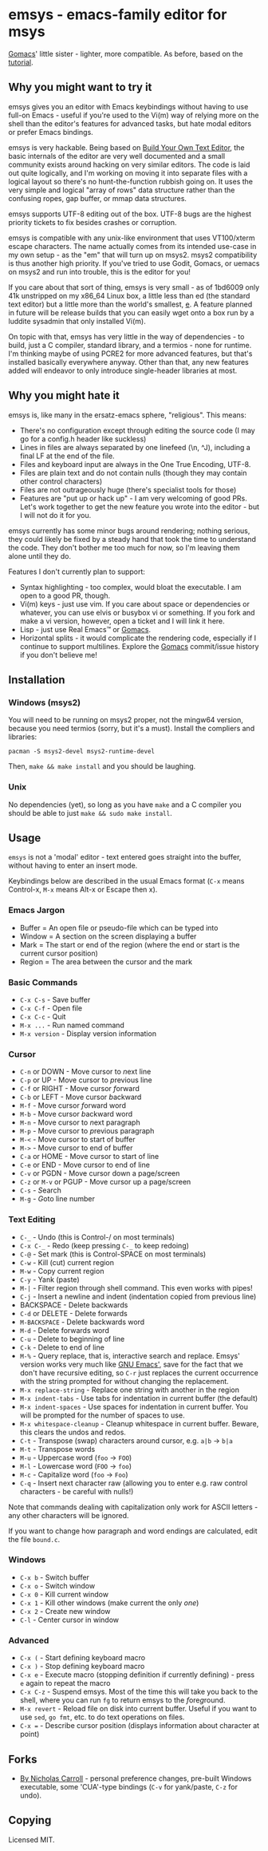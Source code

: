 # emsys - emacs-family editor for msys

[Gomacs][gomacs]' little sister - lighter, more compatible. As before, based
on the [tutorial][tutorial].

## Why you might want to try it

emsys gives you an editor with Emacs keybindings without having to use full-on
Emacs - useful if you're used to the Vi(m) way of relying more on the shell than
the editor's features for advanced tasks, but hate modal editors or prefer Emacs
bindings.

emsys is very hackable. Being based on [Build Your Own Text Editor][tutorial],
the basic internals of the editor are very well documented and a small community
exists around hacking on very similar editors. The code is laid out quite
logically, and I'm working on moving it into separate files with a logical
layout so there's no hunt-the-function rubbish going on. It uses the very simple
and logical "array of rows" data structure rather than the confusing ropes, gap
buffer, or mmap data structures.

emsys supports UTF-8 editing out of the box. UTF-8 bugs are the highest priority
tickets to fix besides crashes or corruption.

emsys is compatible with any unix-like environment that uses VT100/xterm escape
characters. The name actually comes from its intended use-case in my own setup -
as the "em" that will turn up on msys2. msys2 compatibility is thus another high
priority. If you've tried to use Godit, Gomacs, or uemacs on msys2 and run into
trouble, this is the editor for you!

If you care about that sort of thing, emsys is very small - as of 1bd6009 only
41k unstripped on my x86_64 Linux box, a little less than ed (the standard text
editor) but a little more than the world's smallest,
[e](https://github.com/japanoise/e).  A feature planned in future will be
release builds that you can easily wget onto a box run by a luddite sysadmin
that only installed Vi(m).

On topic with that, emsys has very little in the way of dependencies - to build,
just a C compiler, standard library, and a termios - none for runtime. I'm
thinking maybe of using PCRE2 for more advanced features, but that's installed
basically everywhere anyway. Other than that, any new features added will
endeavor to only introduce single-header libraries at most.

## Why you might hate it

emsys is, like many in the ersatz-emacs sphere, "religious". This means:

* There's no configuration except through editing the source code (I may go for
  a config.h header like suckless)
* Lines in files are always separated by one linefeed (\n, ^J), including a
  final LF at the end of the file.
* Files and keyboard input are always in the One True Encoding, UTF-8.
* Files are plain text and do not contain nulls (though they may contain other
  control characters)
* Files are not outrageously huge (there's specialist tools for those)
* Features are "put up or hack up" - I am very welcoming of good PRs. Let's work
  together to get the new feature you wrote into the editor - but I will not do
  it for you.
  
emsys currently has some minor bugs around rendering; nothing serious, they
could likely be fixed by a steady hand that took the time to understand the
code. They don't bother me too much for now, so I'm leaving them alone until
they do.

Features I don't currently plan to support:

- Syntax highlighting - too complex, would bloat the executable. I am open to a
  good PR, though.
- Vi(m) keys - just use vim. If you care about space or dependencies or
  whatever, you can use elvis or busybox vi or something. If you fork and make a
  vi version, however, open a ticket and I will link it here.
- Lisp - just use Real Emacs™ or [Gomacs][gomacs].
- Horizontal splits - it would complicate the rendering code, especially if I
  continue to support multilines. Explore the [Gomacs][gomacs] commit/issue
  history if you don't believe me!

## Installation

### Windows (msys2)

You will need to be running on msys2 proper, not the mingw64 version, because
you need termios (sorry, but it's a must). Install the compliers and libraries:

    pacman -S msys2-devel msys2-runtime-devel
    
Then, `make && make install` and you should be laughing.

### Unix

No dependencies (yet), so long as you have `make` and a C compiler you should
be able to just `make && sudo make install`.

[gomacs]: https://github.com/japanoise/gomacs
[tutorial]: https://viewsourcecode.org/snaptoken/kilo/index.html

## Usage

`emsys` is not a 'modal' editor - text entered goes straight into the buffer,
without having to enter an insert mode.

Keybindings below are described in the usual Emacs format (`C-x` means
Control-x, `M-x` means Alt-x or Escape then x).

### Emacs Jargon

* Buffer = An open file or pseudo-file which can be typed into
* Window = A section on the screen displaying a buffer
* Mark = The start or end of the region (where the end or start is the
  current cursor position)
* Region = The area between the cursor and the mark

### Basic Commands

* `C-x C-s` - Save buffer
* `C-x C-f` - Open file
* `C-x C-c` - Quit
* `M-x ...` - Run named command
* `M-x version` - Display version information

### Cursor

* `C-n` or DOWN - Move cursor to *n*ext line
* `C-p` or UP - Move cursor to *p*revious line
* `C-f` or RIGHT - Move cursor *f*orward
* `C-b` or LEFT - Move cursor *b*ackward
* `M-f` - Move cursor *f*orward word
* `M-b` - Move cursor *b*ackward word
* `M-n` - Move cursor to *n*ext paragraph
* `M-p` - Move cursor to *p*revious paragraph
* `M-<` - Move cursor to start of buffer
* `M->` - Move cursor to end of buffer
* `C-a` or HOME - Move cursor to start of line
* `C-e` or END - Move cursor to end of line
* `C-v` or PGDN - Move cursor down a page/screen
* `C-z` or `M-v` or PGUP - Move cursor up a page/screen
* `C-s` - *S*earch
* `M-g` - *G*oto line number

### Text Editing

* `C-_` - Undo (this is Control-/ on most terminals)
*  `C-x C-_` - Redo (keep pressing `C-_` to keep redoing)
* `C-@` - Set mark (this is Control-SPACE on most terminals)
* `C-w` - Kill (cut) current region
* `M-w` - Copy current region
* `C-y` - Yank (paste)
* `M-|` - Filter region through shell command. This even works with pipes!
* `C-j` - Insert a newline and indent (indentation copied from previous line)
* BACKSPACE - Delete backwards
* `C-d` or DELETE - Delete forwards
* `M-BACKSPACE` - Delete backwards word
* `M-d` - Delete forwards word
* `C-u` - Delete to beginning of line
* `C-k` - Delete to end of line
* `M-%` - Query replace, that is, interactive search and replace. Emsys' version
  works very much like [GNU Emacs'][queryreplace], save for the fact that we
  don't have recursive editing, so `C-r` just replaces the current occurrence
  with the string prompted for without changing the replacement.
* `M-x replace-string` - Replace one string with another in the region
* `M-x indent-tabs` - Use tabs for indentation in current buffer (the default)
* `M-x indent-spaces` - Use spaces for indentation in current buffer. You will
  be prompted for the number of spaces to use.
* `M-x whitespace-cleanup` - Cleanup whitespace in current buffer. Beware, this
  clears the undos and redos.
* `C-t` - Transpose (swap) characters around cursor, e.g. `a|b` -> `b|a`
* `M-t` - Transpose words
* `M-u` - Uppercase word (`foo` -> `FOO`)
* `M-l` - Lowercase word (`FOO` -> `foo`)
* `M-c` - Capitalize word (`foo` -> `Foo`)
* `C-q` - Insert next character raw (allowing you to enter e.g. raw control
  characters - be careful with nulls!)

Note that commands dealing with capitalization only work for ASCII letters - any
other characters will be ignored.

If you want to change how paragraph and word endings are calculated, edit the
file `bound.c`.

[queryreplace]: https://www.gnu.org/software/emacs/manual/html_node/emacs/Query-Replace.html

### Windows

* `C-x b` - Switch buffer
* `C-x o` - Switch window
* `C-x 0` - Kill current window
* `C-x 1` - Kill other windows (make current the only *one*)
* `C-x 2` - Create new window
* `C-l` - Center cursor in window

### Advanced

* `C-x (` - Start defining keyboard macro
* `C-x )` - Stop defining keyboard macro
* `C-x e` - Execute macro (stopping definition if currently defining) - press
  `e` again to repeat the macro
* `C-x C-z` - Suspend emsys. Most of the time this will take you back to the
  shell, where you can run `fg` to return emsys to the *f*ore*g*round.
* `M-x revert` - Reload file on disk into current buffer. Useful if you want to
  use `sed`, `go fmt`, etc. to do text operations on files.
* `C-x =` - Describe cursor position (displays information about character at
  point)

## Forks

* [By Nicholas Carroll](https://github.com/nicholascarroll/emsys) - personal
  preference changes, pre-built Windows executable, some 'CUA'-type bindings
  (`C-v` for yank/paste, `C-z` for undo).

## Copying

Licensed MIT.
